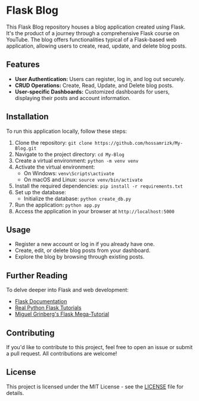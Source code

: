# Flask Blog

This Flask Blog repository houses a blog application created using Flask. It's the product of a journey through a comprehensive Flask course on YouTube. The blog offers functionalities typical of a Flask-based web application, allowing users to create, read, update, and delete blog posts.

## Features

- **User Authentication:** Users can register, log in, and log out securely.
- **CRUD Operations:** Create, Read, Update, and Delete blog posts.
- **User-specific Dashboards:** Customized dashboards for users, displaying their posts and account information.

## Installation

To run this application locally, follow these steps:

1. Clone the repository: `git clone https://github.com/hossamrizk/My-Blog.git`
2. Navigate to the project directory: `cd My-Blog`
3. Create a virtual environment: `python -m venv venv`
4. Activate the virtual environment:
   - On Windows: `venv\Scripts\activate`
   - On macOS and Linux: `source venv/bin/activate`
5. Install the required dependencies: `pip install -r requirements.txt`
6. Set up the database:
   - Initialize the database: `python create_db.py`
7. Run the application: `python app.py`
8. Access the application in your browser at `http://localhost:5000`

## Usage

- Register a new account or log in if you already have one.
- Create, edit, or delete blog posts from your dashboard.
- Explore the blog by browsing through existing posts.

## Further Reading

To delve deeper into Flask and web development:

- [Flask Documentation](https://flask.palletsprojects.com/)
- [Real Python Flask Tutorials](https://realpython.com/tutorials/flask/)
- [Miguel Grinberg's Flask Mega-Tutorial](https://blog.miguelgrinberg.com/post/the-flask-mega-tutorial-part-i-hello-world)

## Contributing

If you'd like to contribute to this project, feel free to open an issue or submit a pull request. All contributions are welcome!

## License

This project is licensed under the MIT License - see the [LICENSE](LICENSE) file for details.


